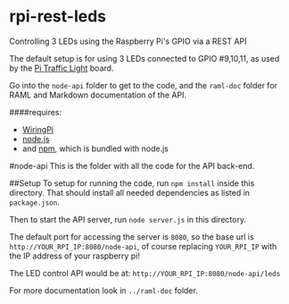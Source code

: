 # rpi-rest-leds
Controlling 3 LEDs using the Raspberry Pi's GPIO via a REST API

The default setup is for using 3 LEDs connected to GPIO #9,10,11, as used by the [Pi Traffic Light](http://lowvoltagelabs.com/products/pi-traffic/) board.

Go into the `node-api` folder to get to the code, and the `raml-doc` folder for RAML and Markdown documentation of the API.

####requires: 
  - [WiringPi](http://wiringpi.com/)
  - [node.js](https://nodejs.org/)
  - and [npm](https://www.npmjs.com/), which is bundled with node.js


#node-api
This is the folder with all the code for the API back-end.

##Setup
To setup for running the code, run `npm install` inside this directory. That should install all needed dependencies as listed in `package.json`.

Then to start the API server, run `node server.js` in this directory.

The default port for accessing the server is `8080`, so the base url is `http://YOUR_RPI_IP:8080/node-api`, of course replacing `YOUR_RPI_IP` with the IP address of your raspberry pi!

The LED control API would be at: `http://YOUR_RPI_IP:8080/node-api/leds`

For more documentation look in `../raml-doc` folder.

